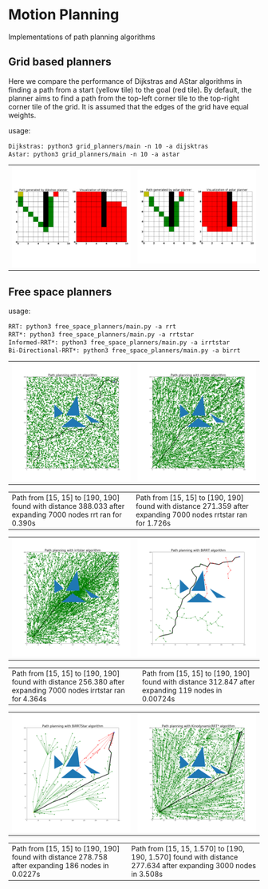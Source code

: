 # Motion Planning
Implementations of path planning algorithms

## Grid based planners
Here we compare the performance of Dijkstras and AStar algorithms in finding a path from a start (yellow tile) to the goal (red tile). By default, the planner aims to find a path from the top-left corner tile to the top-right corner tile of the grid. It is assumed that the edges of the grid have equal weights.


usage:
```
Dijkstras: python3 grid_planners/main -n 10 -a dijsktras
Astar: python3 grid_planners/main -n 10 -a astar
```

<div align=center>
<table>
  <tr>
    <td><img src="https://github.com/Yadunund/motion_planning/blob/master/media/dijkstras.png" alt="dijkstra" width="400"/></a></td>
    <td><img src="https://github.com/Yadunund/motion_planning/blob/master/media/astar.png" alt="astar" width="400"/></a></td>
  </tr>
</table>
</div>

## Free space planners

usage:
```
RRT: python3 free_space_planners/main.py -a rrt
RRT*: python3 free_space_planners/main.py -a rrtstar
Informed-RRT*: python3 free_space_planners/main.py -a irrtstar
Bi-Directional-RRT*: python3 free_space_planners/main.py -a birrt
```

<div align=center>
<table>
  <tr>
    <td><img src="https://github.com/Yadunund/motion_planning/blob/master/media/rrt.png" alt="rrt" width="400"/></a></td>
    <td><img src="https://github.com/Yadunund/motion_planning/blob/master/media/rrtstar.png" alt="rrtstar" width="400"/></a></td>
  </tr>
</table>
<table>
  <tr>
    <td>
      Path from [15, 15] to [190, 190] found with distance 388.033 after expanding 7000 nodes rrt ran for 0.390s
    </td>
    <td>
      Path from [15, 15] to [190, 190] found with distance 271.359 after expanding 7000 nodes rrtstar ran for 1.726s
    </td>
  </tr>
</table>

<table>
  <tr>
    <td><img src="https://github.com/Yadunund/motion_planning/blob/master/media/informed_rrtstar.png" alt="rrt" width="400"/></a></td>
    <td><img src="https://github.com/Yadunund/motion_planning/blob/master/media/birrt.png" alt="rrt" width="400"/></a></td>
  </tr>
</table>
<table>
  <tr>
    <td>
      Path from [15, 15] to [190, 190] found with distance 256.380 after expanding 7000 nodes irrtstar ran for 4.364s
    </td>
    <td>
      Path from [15, 15] to [190, 190] found with distance 312.847 after expanding 119 nodes in 0.00724s
    </td>
  </tr>
</table>

<table>
  <tr>
    <td><img src="https://github.com/Yadunund/motion_planning/blob/master/media/birrtstar.png" alt="rrt" width="400"/></a></td>
    <td><img src="https://github.com/Yadunund/motion_planning/blob/master/media/kinorrtstar.png" alt="rrt" width="400"/></a></td>
  </tr>
</table>
<table>
  <tr>
    <td>
      Path from [15, 15] to [190, 190] found with distance 278.758 after expanding 186 nodes in 0.0227s
    </td>
    <td>
      Path from [15, 15, 1.570] to [190, 190, 1.570] found with distance 277.634 after expanding 3000 nodes in 3.508s
    </td>
  </tr>
</table>

</div>
